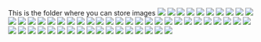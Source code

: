 This is the folder where you can store images
<img src= "C:\users\home\pictures\ace2.png" />
<img src= "C:\users\home\pictures\ace3.png" />
<img src= "C:\users\home\pictures\ace4.png" />
<img src= "C:\users\home\pictures\ace5.png" />
<img src= "C:\users\home\pictures\ace6.png" />
<img src= "C:\users\home\pictures\ace7.png" />
<img src= "C:\users\home\pictures\ace8.png" />
<img src= "C:\users\home\pictures\ace9.png" />
<img src= "C:\users\home\pictures\ace10.png" />
<img src= "C:\users\home\pictures\aceh.png" />
<img src= "C:\users\home\pictures\Kingace.png" />
<img src= "C:\users\home\pictures\QueenAce.png" />
<img src= "C:\users\home\pictures\Jackace.png" />
<img src= "C:\users\home\pictures\clubace.png" />
<img src= "C:\users\home\pictures\club2.png" />
<img src= "C:\users\home\pictures\club3.png" />
<img src= "C:\users\home\pictures\club4.png" />
<img src= "C:\users\home\pictures\club5.png" />
<img src= "C:\users\home\pictures\club6.png" />
<img src= "C:\users\home\pictures\club7.png" />
<img src= "C:\users\home\pictures\club8.png" />
<img src= "C:\users\home\pictures\club9.png" />
<img src= "C:\users\home\pictures\club10.png" />
<img src= "C:\users\home\pictures\clubJack.png" />
<img src= "C:\users\home\pictures\clubKing.png" />
<img src= "C:\users\home\pictures\clubQueen.png" />
<img src= "C:\users\home\pictures\heartace.png" />
<img src= "C:\users\home\pictures\heart2.png" />
<img src= "C:\users\home\pictures\heart3.png" />
<img src= "C:\users\home\pictures\heart4.png" />
<img src= "C:\users\home\pictures\heart5.png" />
<img src= "C:\users\home\pictures\heart6.png" />
<img src= "C:\users\home\pictures\heart7.png" />
<img src= "C:\users\home\pictures\heart8.png" />
<img src= "C:\users\home\pictures\heart9.png" />
<img src= "C:\users\home\pictures\heart10.png" />
<img src= "C:\users\home\pictures\heartjack.png" />
<img src= "C:\users\home\pictures\heartKing.png" />
<img src= "C:\users\home\pictures\heartQueen.png" />
<img src= "C:\users\home\pictures\spadeace.png" />
<img src= "C:\users\home\pictures\spade2.png" />
<img src= "C:\users\home\pictures\spade3.png" />
<img src= "C:\users\home\pictures\spade4.png" />
<img src= "C:\users\home\pictures\spade5.png" />
<img src= "C:\users\home\pictures\spade6.png" />
<img src= "C:\users\home\pictures\spade7.png" />
<img src= "C:\users\home\pictures\spade8.png" />
<img src= "C:\users\home\pictures\spade9.png" />
<img src= "C:\users\home\pictures\spade10.png" />
<img src= "C:\users\home\pictures\spadeJack.png" />
<img src= "C:\users\home\pictures\spadeKing.png" />
<img src= "C:\users\home\pictures\spaceQueen.png" />
